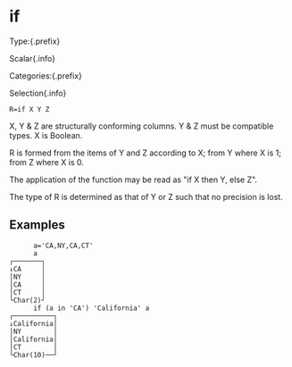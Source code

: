 # if

Type:{.prefix}

Scalar{.info}

Categories:{.prefix}

Selection{.info}

~~~
R=if X Y Z
~~~

X, Y & Z are structurally conforming columns. Y & Z must be compatible types. X is Boolean.

R is formed from the items of Y and Z according to X; from Y where X is 1; from Z where X is 0.

The application of the function may be read as "if X then Y, else Z".

The type of R is determined as that of Y or Z such that no precision is lost.

## Examples

~~~
      a='CA,NY,CA,CT'
      a
┌───────┐
↓CA     │
│NY     │
│CA     │
│CT     │
└Char(2)┘
      if (a in 'CA') 'California' a
┌──────────┐
↓California│
│NY        │
│California│
│CT        │
└Char(10)──┘
~~~

